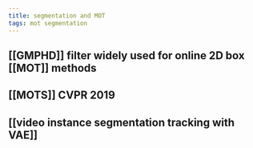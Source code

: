 ```yaml
---
title: segmentation and MOT
tags: mot segmentation
---
```


##
##
## [[GMPHD]] filter widely used for online 2D box [[MOT]] methods
## [[MOTS]] CVPR 2019
## [[video instance segmentation tracking with VAE]]